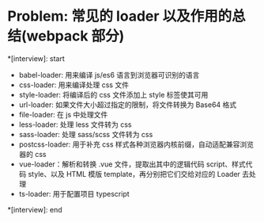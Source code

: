 # Problem: 常见的 loader 以及作用的总结(webpack 部分)

\*[interview]: start

- babel-loader: 用来编译 js/es6 语言到浏览器可识别的语言
- css-loader: 用来编译处理 css 文件
- style-loader: 将编译后的 css 文件添加上 style 标签使其可用
- url-loader: 如果文件大小超过指定的限制，将文件转换为 Base64 格式
- file-loader: 在 js 中处理文件
- less-loader: 处理 less 文件转为 css
- sass-loader: 处理 sass/scss 文件转为 css
- postcss-loader: 用于补充 css 样式各种浏览器内核前缀，自动适配兼容浏览器的 css
- vue-loader：解析和转换 .vue 文件，提取出其中的逻辑代码 script、样式代码 style、以及 HTML 模版 template，再分别把它们交给对应的 Loader 去处理
- ts-loader: 用于配置项目 typescript

\*[interview]: end
